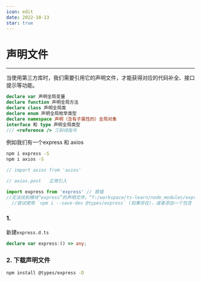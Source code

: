 ```yaml
---
icon: edit
date: 2022-10-13
star: true
---
```



# 声明文件

---

当使用第三方库时，我们需要引用它的声明文件，才能获得对应的代码补全、接口提示等功能。

```ts
declare var 声明全局变量
declare function 声明全局方法
declare class 声明全局类
declare enum 声明全局枚举类型
declare namespace 声明（含有子属性的）全局对象
interface 和 type 声明全局类型
/// <reference /> 三斜线指令
```

例如我们有一个express 和 axios

```sh
npm i express -S
npm i axios -S
```

```ts
// import axios from 'axios'

// axios.post   正常引入

import express from 'express' // 报错
//无法找到模块“express”的声明文件。“f:/workspace/ts-learn/node_modules/express/index.js”隐式拥有 "any" 类型。
  //尝试使用 `npm i --save-dev @types/express` (如果存在)，或者添加一个包含 `declare module 'express';` 的新声明(.d.ts)文件
```

### 1.

新建`express.d.ts`

```ts
declare var express:() => any;
```



### 2. 下载声明文件

```sh
npm install @types/express -D
```



















